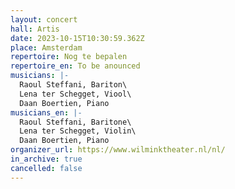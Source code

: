 ```yaml
---
layout: concert
hall: Artis
date: 2023-10-15T10:30:59.362Z
place: Amsterdam
repertoire: Nog te bepalen
repertoire_en: To be anounced
musicians: |-
  Raoul Steffani, Bariton\
  Lena ter Schegget, Viool\
  Daan Boertien, Piano
musicians_en: |-
  Raoul Steffani, Baritone\
  Lena ter Schegget, Violin\
  Daan Boertien, Piano
organizer_url: https://www.wilminktheater.nl/nl/
in_archive: true
cancelled: false
---
```

